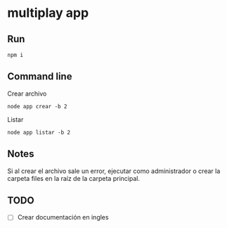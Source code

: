 # multiplay app

## Run

`npm i`

## Command line

Crear archivo

`node app crear -b 2`

Listar

`node app listar -b 2`

## Notes

Si al crear el archivo sale un error, ejecutar como administrador o crear la carpeta files en la raíz de la carpeta principal.

## TODO

<!-- prettier-ignore -->
- [ ] Crear documentación en ingles

